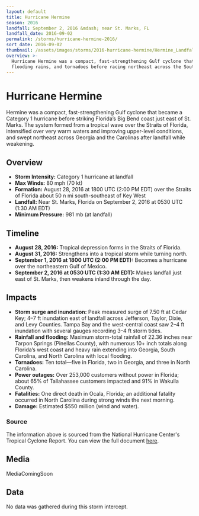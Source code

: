 ```yaml
---
layout: default
title: Hurricane Hermine
season: 2016
landfall: September 2, 2016 &mdash; near St. Marks, FL
landfall_date: 2016-09-02
permalink: /storms/hurricane-hermine-2016/
sort_date: 2016-09-02
thumbnail: /assets/images/storms/2016-hurricane-hermine/Hermine_Landfall.svg
overview: >-
  Hurricane Hermine was a compact, fast-strengthening Gulf cyclone that struck Florida's Big Bend with destructive surge,
  flooding rains, and tornadoes before racing northeast across the Southeast.
---
```


<h1 class="storm-page__title">Hurricane Hermine</h1>

Hermine was a compact, fast-strengthening Gulf cyclone that became a Category 1 hurricane before striking Florida’s Big Bend coast just east of St. Marks. The system formed from a tropical wave over the Straits of Florida, intensified over very warm waters and improving upper-level conditions, and swept northeast across Georgia and the Carolinas after landfall while weakening.

## Overview
- **Storm Intensity:** Category 1 hurricane at landfall
- **Max Winds:** 80 mph (70 kt)
- **Formation:** August 28, 2016 at 1800 UTC (2:00 PM EDT) over the Straits of Florida about 50 n mi south-southeast of Key West
- **Landfall:** Near St. Marks, Florida on September 2, 2016 at 0530 UTC (1:30 AM EDT)
- **Minimum Pressure:** 981 mb (at landfall)

## Timeline
- **August 28, 2016:** Tropical depression forms in the Straits of Florida.
- **August 31, 2016:** Strengthens into a tropical storm while turning north.
- **September 1, 2016 at 1800 UTC (2:00 PM EDT):** Becomes a hurricane over the northeastern Gulf of Mexico.
- **September 2, 2016 at 0530 UTC (1:30 AM EDT):** Makes landfall just east of St. Marks, then weakens inland through the day.

## Impacts
- **Storm surge and inundation:** Peak measured surge of 7.50 ft at Cedar Key; 4–7 ft inundation east of landfall across Jefferson, Taylor, Dixie, and Levy Counties. Tampa Bay and the west-central coast saw 2–4 ft inundation with several gauges recording 3–4 ft storm tides.
- **Rainfall and flooding:** Maximum storm-total rainfall of 22.36 inches near Tarpon Springs (Pinellas County), with numerous 10+ inch totals along Florida’s west coast and heavy rain extending into Georgia, South Carolina, and North Carolina with local flooding.
- **Tornadoes:** Ten total—five in Florida, two in Georgia, and three in North Carolina.
- **Power outages:** Over 253,000 customers without power in Florida; about 65% of Tallahassee customers impacted and 91% in Wakulla County.
- **Fatalities:** One direct death in Ocala, Florida; an additional fatality occurred in North Carolina during strong winds the next morning.
- **Damage:** Estimated $550 million (wind and water).

### Source
The information above is sourced from the National Hurricane Center's Tropical Cyclone Report. You can view the full document <a href="https://www.nhc.noaa.gov/data/tcr/AL092016_Hermine.pdf" target="_blank" rel="noopener noreferrer">here</a>.

## Media
MediaComingSoon

<!-- DATA-SECTION:START -->
<h2>Data</h2>
<div class="storm-data">
  <p>No data was gathered during this storm intercept.</p>
</div>
<!-- DATA-SECTION:END -->
